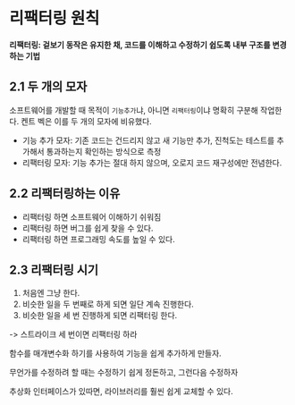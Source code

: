 # 리팩터링 원칙

**리팩터링: 겉보기 동작은 유지한 채, 코드를 이해하고 수정하기 쉽도록 내부 구조를 변경하는 기법**

## 2.1 두 개의 모자

소프트웨어를 개발할 때 목적이 `기능추가`냐, 아니면 `리팩터링`이냐 명확히 구분해 작업한다. 켄트 벡은 이를 두 개의 모자에 비유했다.

- 기능 추가 모자: 기존 코드는 건드리지 않고 새 기능만 추가, 진척도는 테스트를 추가해서 통과하는지 확인하는 방식으로 측정
- 리팩터링 모자: 기능 추가는 절대 하지 않으며, 오로지 코드 재구성에만 전념한다.

## 2.2 리팩터링하는 이유

- 리팩터링 하면 소프트웨어 이해하기 쉬워짐
- 리팩터링 하면 버그를 쉽게 찾을 수 있다.
- 리팩터링 하면 프로그래밍 속도를 높일 수 있다.

## 2.3 리팩터링 시기

1. 처음엔 그냥 한다.
2. 비슷한 일을 두 번째로 하게 되면 일단 계속 진행한다.
3. 비슷한 일을 세 번 진행하게 되면 리팩터링 한다.

-> 스트라이크 세 번이면 리팩터링 하라

함수를 매개변수화 하기를 사용하여 기능을 쉽게 추가하게 만들자.

무언가를 수정하려 할 때는 수정하기 쉽게 정돈하고, 그런다음 수정하자

추상화 인터페이스가 있따면, 라이브러리를 훨씬 쉽게 교체할 수 있다.
